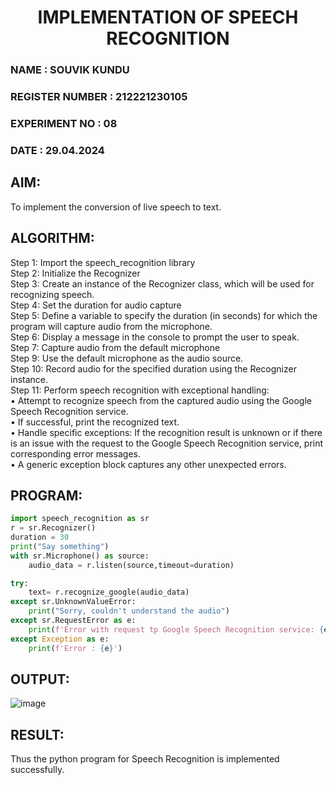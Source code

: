 <H1 ALIGN=CENTER> IMPLEMENTATION OF SPEECH RECOGNITION </H1>
<H3> NAME : SOUVIK KUNDU</H3>
<H3> REGISTER NUMBER : 212221230105 </H3>
<H3>EXPERIMENT NO : 08 </H3>
<H3>DATE  : 29.04.2024 </H3>

## AIM:
To implement the conversion of live speech to text.

## ALGORITHM:
Step 1: Import the speech_recognition library<Br>
Step 2: Initialize the Recognizer<Br>
Step 3: Create an instance of the Recognizer class, which will be used for recognizing speech.<Br>
Step 4: Set the duration for audio capture<Br>
Step 5: Define a variable to specify the duration (in seconds) for which the program will capture audio from the microphone.<Br>
Step 6: Display a message in the console to prompt the user to speak.<Br>
Step 7: Capture audio from the default microphone<Br>
Step 9: Use the default microphone as the audio source.<Br>
Step 10: Record audio for the specified duration using the Recognizer instance.<Br>
Step 11: Perform speech recognition with exceptional handling:<Br>
•	Attempt to recognize speech from the captured audio using the Google Speech Recognition service.<Br>
•	If successful, print the recognized text.<Br>
•	Handle specific exceptions: If the recognition result is unknown or if there is an issue with the request to the Google Speech Recognition service, print corresponding error messages.<Br>
•	A generic exception block captures any other unexpected errors.<Br>

## PROGRAM:
```python
import speech_recognition as sr
r = sr.Recognizer()
duration = 30
print("Say something")
with sr.Microphone() as source:
    audio_data = r.listen(source,timeout=duration)

try:
    text= r.recognize_google(audio_data)
except sr.UnknownValueError:
    print("Sorry, couldn't understand the audio")
except sr.RequestError as e:
    print(f'Error with request tp Google Speech Recognition service: {e}')
except Exception as e:
    print(f'Error : {e}')

```

## OUTPUT:
![image](https://github.com/Shrruthilaya-Gangadaran/Ex-8--AAI/assets/93427705/8d8a5a9d-f09a-4410-b725-7e6bae6c9f6f)


## RESULT:
Thus the python program for Speech Recognition is implemented successfully.
